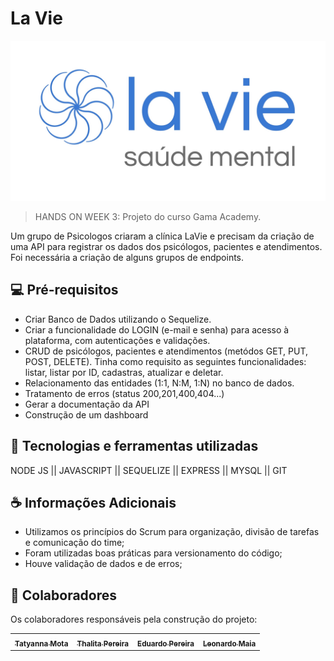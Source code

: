 # La Vie


![Logo La Vie](img/Image%2027-07-22%20at%2020.53.jpeg)

> HANDS ON WEEK 3: Projeto do curso Gama Academy.

Um grupo de Psicologos criaram a clínica LaVie e precisam da criação de uma API para registrar os dados dos psicólogos, pacientes e atendimentos. Foi necessária a criação de alguns grupos de endpoints.

## 💻 Pré-requisitos

* Criar Banco de Dados utilizando o Sequelize.
* Criar a funcionalidade do LOGIN (e-mail e senha) para acesso à plataforma, com autenticações e validações.
* CRUD de psicólogos, pacientes e atendimentos (metódos GET, PUT, POST, DELETE). Tinha como requisito as seguintes funcionalidades: listar, listar por ID, cadastras, atualizar e deletar.
* Relacionamento das entidades (1:1, N:M, 1:N) no banco de dados.
* Tratamento de erros (status 200,201,400,404...)
* Gerar a documentação da API
* Construção de um dashboard

## 🚀 Tecnologias e ferramentas utilizadas

NODE JS || JAVASCRIPT || SEQUELIZE || EXPRESS || MYSQL || GIT


## ☕ Informações Adicionais

* Utilizamos os princípios do Scrum para organização, divisão de tarefas e comunicação do time;
* Foram utilizadas boas práticas para versionamento do código;
* Houve validação de dados e de erros;

## 🤝 Colaboradores

Os colaboradores responsáveis pela construção do projeto:

<table>
  <tr>
  <td align="center">
      <a href="https://github.com/tatymota">
        <sub>
          <b>Tatyanna Mota</b>
        </sub>
      </a>
    </td>
    <td align="center">
      <a href="https://github.com/pereirathalita">
         <sub>
          <b>Thalita Pereira</b>
        </sub>
      </a>
    </td>
    <td align="center">
      <a href="https://github.com/eduardohpb">
        <sub>
          <b>Eduardo Pereira</b>
        </sub>
      </a>
    </td>
    <td align="center">
      <a href="https://github.com/LeoMPG">
        <sub>
          <b>Leonardo Maia</b>
        </sub>
      </a>
    </td>
  </tr>
</table>


